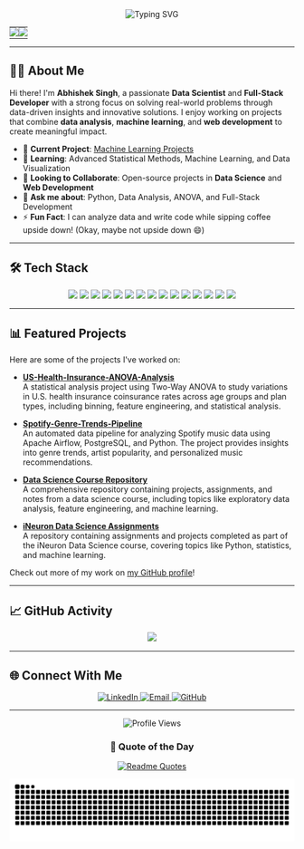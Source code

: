 <div align="center">
  <img src="https://readme-typing-svg.herokuapp.com?font=Fira+Code&size=27&duration=3000&pause=1000&color=2E97F7&center=true&vCenter=true&width=435&lines=Hello%2C+I'm+Abhishek+Singh!;Data+Scientist+%7C+Full-Stack+Developer;Problem+Solver+%7C+Lifelong+Learner" alt="Typing SVG" />
</div>

<div align="center">
  <table border="0" cellspacing="0" cellpadding="0" style="border-collapse: collapse; border: none;">
    <tr>
      <td style="border: none; padding: 0;">
        <img src="https://github-readme-stats.vercel.app/api?username=saverin0&show_icons=true&theme=tokyonight&hide_border=true" />
      </td>
      <td style="border: none; padding: 0;">
        <img src="https://github-readme-streak-stats.herokuapp.com/?user=saverin0&theme=tokyonight&hide_border=true" />
      </td>
    </tr>
  </table>
</div>

---

## 👨‍💻 About Me

Hi there! I'm **Abhishek Singh**, a passionate **Data Scientist** and **Full-Stack Developer** with a strong focus on solving real-world problems through data-driven insights and innovative solutions. I enjoy working on projects that combine **data analysis**, **machine learning**, and **web development** to create meaningful impact.

- 🔭 **Current Project**: [Machine Learning Projects](https://github.com/saverin0/datascience/tree/main/Machine%20Learning)
- 🌱 **Learning**: Advanced Statistical Methods, Machine Learning, and Data Visualization
- 👯 **Looking to Collaborate**: Open-source projects in **Data Science** and **Web Development**
- 💬 **Ask me about**: Python, Data Analysis, ANOVA, and Full-Stack Development
- ⚡ **Fun Fact**: I can analyze data and write code while sipping coffee upside down! (Okay, maybe not upside down 😄)

---

## 🛠️ Tech Stack

<div align="center">
  <img src="https://img.shields.io/badge/Python-3776AB?style=for-the-badge&logo=python&logoColor=white" />
  <img src="https://img.shields.io/badge/R-276DC3?style=for-the-badge&logo=r&logoColor=white" />
  <img src="https://img.shields.io/badge/JavaScript-F7DF1E?style=for-the-badge&logo=javascript&logoColor=black" />
  <img src="https://img.shields.io/badge/HTML5-E34F26?style=for-the-badge&logo=html5&logoColor=white" />
  <img src="https://img.shields.io/badge/CSS3-1572B6?style=for-the-badge&logo=css3&logoColor=white" />
  <img src="https://img.shields.io/badge/React-20232A?style=for-the-badge&logo=react&logoColor=61DAFB" />
  <img src="https://img.shields.io/badge/Node.js-43853D?style=for-the-badge&logo=node.js&logoColor=white" />
  <img src="https://img.shields.io/badge/pandas-150458?style=for-the-badge&logo=pandas&logoColor=white" />
  <img src="https://img.shields.io/badge/NumPy-013243?style=for-the-badge&logo=numpy&logoColor=white" />
  <img src="https://img.shields.io/badge/scikit--learn-F7931E?style=for-the-badge&logo=scikit-learn&logoColor=white" />
  <img src="https://img.shields.io/badge/TensorFlow-FF6F00?style=for-the-badge&logo=tensorflow&logoColor=white" />
  <img src="https://img.shields.io/badge/MySQL-4479A1?style=for-the-badge&logo=mysql&logoColor=white" />
  <img src="https://img.shields.io/badge/MongoDB-4EA94B?style=for-the-badge&logo=mongodb&logoColor=white" />
  <img src="https://img.shields.io/badge/Git-F05032?style=for-the-badge&logo=git&logoColor=white" />
  <img src="https://img.shields.io/badge/Docker-2496ED?style=for-the-badge&logo=docker&logoColor=white" />
</div>

---

## 📊 Featured Projects

Here are some of the projects I've worked on:

- **[US-Health-Insurance-ANOVA-Analysis](https://github.com/saverin0/US-Health-Insurance-ANOVA-Analysis)**  
  A statistical analysis project using Two-Way ANOVA to study variations in U.S. health insurance coinsurance rates across age groups and plan types, including binning, feature engineering, and statistical analysis.

- **[Spotify-Genre-Trends-Pipeline](https://github.com/saverin0/Spotify-pipeline)**  
  An automated data pipeline for analyzing Spotify music data using Apache Airflow, PostgreSQL, and Python. The project provides insights into genre trends, artist popularity, and personalized music recommendations.

- **[Data Science Course Repository](https://github.com/saverin0/datascience)**  
  A comprehensive repository containing projects, assignments, and notes from a data science course, including topics like exploratory data analysis, feature engineering, and machine learning.

- **[iNeuron Data Science Assignments](https://github.com/saverin0/ineuron_datascience)**  
  A repository containing assignments and projects completed as part of the iNeuron Data Science course, covering topics like Python, statistics, and machine learning.

Check out more of my work on [my GitHub profile](https://github.com/saverin0)!

---

## 📈 GitHub Activity

<div align="center">
  <img src="https://github-readme-stats.vercel.app/api/top-langs/?username=saverin0&layout=compact&theme=tokyonight&hide_border=true" />
</div>

---

## 🌐 Connect With Me

<div align="center">
  <a href="https://linkedin.com/in/abhishekzsingh" target="_blank">
    <img src="https://img.shields.io/badge/LinkedIn-0077B5?style=for-the-badge&logo=linkedin&logoColor=white" alt="LinkedIn" />
  </a>
  <a href="mailto:abhishekzsingh.2p@gmail.com">
    <img src="https://img.shields.io/badge/Email-D14836?style=for-the-badge&logo=gmail&logoColor=white" alt="Email" />
  </a>
  <a href="https://github.com/saverin0" target="_blank">
    <img src="https://img.shields.io/badge/GitHub-181717?style=for-the-badge&logo=github&logoColor=white" alt="GitHub" />
  </a>
</div>

---

<div align="center">
  <img src="https://komarev.com/ghpvc/?username=saverin0&color=blueviolet&style=flat-square&label=Profile+Views" alt="Profile Views" />
</div>

<div align="center">
  
  ### 💭 Quote of the Day
  
  [![Readme Quotes](https://quotes-github-readme.vercel.app/api?type=horizontal&theme=dark)](https://github.com/piyushsuthar/github-readme-quotes)
  
</div>

<!-- GitHub Contribution Animation -->
<div align="center">
  <picture>
    <source media="(prefers-color-scheme: dark)" srcset="https://github.com/saverin0/saverin0/blob/output/github-contribution-tetris.svg">
    <source media="(prefers-color-scheme: light)" srcset="https://github.com/saverin0/saverin0/blob/output/github-contribution-tetris.svg">
    <img alt="GitHub Contribution Tetris Animation" src="https://github.com/saverin0/saverin0/blob/output/github-contribution-tetris.svg">
  </picture>
</div>
